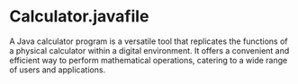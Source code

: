 # Calculator.javafile
A Java calculator program is a versatile tool that replicates the functions of a physical calculator within a digital environment. It offers a convenient and efficient way to perform mathematical operations, catering to a wide range of users and applications.
